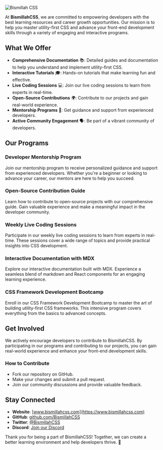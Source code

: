 ![Bismillah CSS](https://github.com/user-attachments/assets/751fae65-79ad-43a2-aef7-db0a46fcec8b)


At **BismillahCSS**, we are committed to empowering developers with the best learning resources and career growth opportunities. Our mission is to help you master utility-first CSS and advance your front-end development skills through a variety of engaging and interactive programs.

## What We Offer

- **Comprehensive Documentation** 📚: Detailed guides and documentation to help you understand and implement utility-first CSS.
- **Interactive Tutorials** 🎓: Hands-on tutorials that make learning fun and effective.
- **Live Coding Sessions** 💻: Join our live coding sessions to learn from experts in real-time.
- **Open-Source Contributions** 🌍: Contribute to our projects and gain real-world experience.
- **Mentorship Programs** 🤝: Get guidance and support from experienced developers.
- **Active Community Engagement** 🗣️: Be part of a vibrant community of developers.

## Our Programs

### Developer Mentorship Program
Join our mentorship program to receive personalized guidance and support from experienced developers. Whether you're a beginner or looking to advance your career, our mentors are here to help you succeed.

### Open-Source Contribution Guide
Learn how to contribute to open-source projects with our comprehensive guide. Gain valuable experience and make a meaningful impact in the developer community.

### Weekly Live Coding Sessions
Participate in our weekly live coding sessions to learn from experts in real-time. These sessions cover a wide range of topics and provide practical insights into CSS development.

### Interactive Documentation with MDX
Explore our interactive documentation built with MDX. Experience a seamless blend of markdown and React components for an engaging learning experience.

### CSS Framework Development Bootcamp
Enroll in our CSS Framework Development Bootcamp to master the art of building utility-first CSS frameworks. This intensive program covers everything from the basics to advanced concepts.

## Get Involved

We actively encourage developers to contribute to BismillahCSS. By participating in our programs and contributing to our projects, you can gain real-world experience and enhance your front-end development skills.

### How to Contribute
- Fork our repository on GitHub.
- Make your changes and submit a pull request.
- Join our community discussions and provide valuable feedback.

## Stay Connected

- **Website**: [www.bismillahcss.com](https://www.bismillahcss.com)
- **GitHub**: [github.com/BismillahCSS](https://github.com/BismillahCSS)
- **Twitter**: [@BismillahCSS](https://twitter.com/BismillahCSS)
- **Discord**: [Join our Discord](https://discord.gg/BismillahCSS)

Thank you for being a part of BismillahCSS! Together, we can create a better learning environment and help developers thrive. 🚀

```
